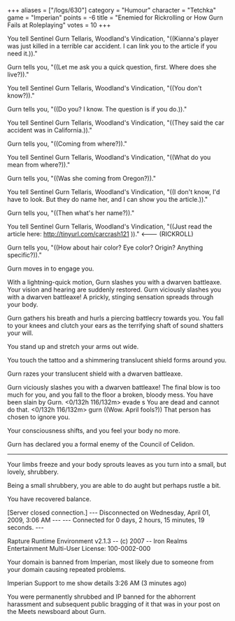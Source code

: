 +++
aliases = ["/logs/630"]
category = "Humour"
character = "Tetchka"
game = "Imperian"
points = -6
title = "Enemied for Rickrolling or How Gurn Fails at Roleplaying"
votes = 10
+++

You tell Sentinel Gurn Tellaris, Woodland's Vindication, "((Kianna's player was
just killed in a terrible car accident. I can link you to the article if you 
need it.))."

Gurn tells you, "((Let me ask you a quick question, first. Where does she 
live?))."

You tell Sentinel Gurn Tellaris, Woodland's Vindication, "((You don't know?))."

Gurn tells you, "((Do you? I know. The question is if you do.))."

You tell Sentinel Gurn Tellaris, Woodland's Vindication, "((They said the car 
accident was in California.))."

Gurn tells you, "((Coming from where?))."

You tell Sentinel Gurn Tellaris, Woodland's Vindication, "((What do you mean 
from where?))."

Gurn tells you, "((Was she coming from Oregon?))."

You tell Sentinel Gurn Tellaris, Woodland's Vindication, "((I don't know, I'd 
have to look. But they do name her, and I can show you the article.))."
 
Gurn tells you, "((Then what's her name?))."

You tell Sentinel Gurn Tellaris, Woodland's Vindication, "((Just read the 
article here: http://tinyurl.com/carcrash121 ))." <--- (RICKROLL)

Gurn tells you, "((How about hair color? Eye color? Origin? Anything 
specific?))."

Gurn moves in to engage you.

With a lightning-quick motion, Gurn slashes you with a dwarven battleaxe.
Your vision and hearing are suddenly restored.
Gurn viciously slashes you with a dwarven battleaxe!
A prickly, stinging sensation spreads through your body. 
 
Gurn gathers his breath and hurls a piercing battlecry towards you.
You fall to your knees and clutch your ears as the terrifying shaft of sound
shatters your will.

You stand up and stretch your arms out wide.

You touch the tattoo and a shimmering translucent shield forms around you.

Gurn razes your translucent shield with a dwarven battleaxe.

Gurn viciously slashes you with a dwarven battleaxe!
The final blow is too much for you, and you fall to the floor a broken, bloody 
mess.
You have been slain by Gurn.
<0/132h 116/132m> evade s
You are dead and cannot do that.
<0/132h 116/132m> gurn ((Wow. April fools?))
That person has chosen to ignore you.

Your consciousness shifts, and you feel your body no more.

Gurn has declared you a formal enemy of the Council of Celidon.

------

Your limbs freeze and your body sprouts leaves as you turn into a small, but 
lovely, shrubbery.

Being a small shrubbery, you are able to do aught but perhaps rustle a bit.

You have recovered balance.

[Server closed connection.]
--- Disconnected on Wednesday, April 01, 2009, 3:06 AM ---
--- Connected for 0 days, 2 hours, 15 minutes, 19 seconds. ---



Rapture Runtime Environment v2.1.3 -- (c) 2007 -- Iron Realms Entertainment
Multi-User License: 100-0002-000

Your domain is banned from Imperian, most likely due to someone from your 
domain causing repeated problems.








Imperian Support    to me   show details 3:26 AM (3 minutes ago)
	
You were permanently shrubbed and IP banned for the abhorrent harassment and subsequent public bragging of it that was in your post on the Meets newsboard about Gurn.
